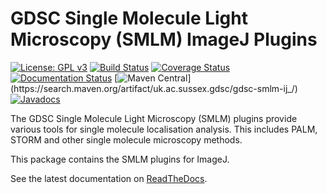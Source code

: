 GDSC Single Molecule Light Microscopy (SMLM) ImageJ Plugins
===========================================================

[![License: GPL v3](https://img.shields.io/badge/License-GPLv3-blue.svg)](https://www.gnu.org/licenses/gpl-3.0)
[![Build Status](https://travis-ci.com/aherbert/gdsc-smlm.svg?branch=master)](https://travis-ci.com/aherbert/gdsc-smlm)
[![Coverage Status](https://coveralls.io/repos/github/aherbert/gdsc-smlm/badge.svg?branch=master)](https://coveralls.io/github/aherbert/gdsc-smlm?branch=master)
[![Documentation Status](https://readthedocs.org/projects/gdsc-smlm/badge/?version=latest)](https://gdsc-smlm.readthedocs.io/en/latest/?badge=latest)
[![Maven Central](https://img.shields.io/maven-central/v/uk.ac.sussex.gdsc/gdsc-smlm-ij_)](https://search.maven.org/artifact/uk.ac.sussex.gdsc/gdsc-smlm-ij_/)
[![Javadocs](https://javadoc.io/badge2/uk.ac.sussex.gdsc/gdsc-smlm-ij_/javadoc.svg)](https://javadoc.io/doc/uk.ac.sussex.gdsc/gdsc-smlm-ij_)

The GDSC Single Molecule Light Microscopy (SMLM) plugins provide various tools
for single molecule localisation analysis. This includes PALM, STORM and other
single molecule microscopy methods.

This package contains the SMLM plugins for ImageJ.

See the latest documentation on [ReadTheDocs](https://gdsc-smlm.readthedocs.io).
